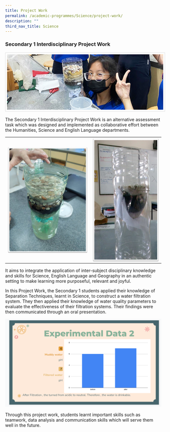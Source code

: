 ```yaml
---
title: Project Work
permalink: /academic-programmes/Science/project-work/
description: ""
third_nav_title: Science
---
```

### Secondary 1 Interdisciplinary Project Work

<img src="/images/Sec%201%20Science%20Project%20Work/IPW_main.jpg" style=" border:0.5px solid Gainsboro; padding: 5px;">


The Secondary 1 Interdisciplinary Project Work is an alternative assessment task which was designed and implemented as collaborative effort between the Humanities, Science and English Language departments.

<table>
  <tr>
    <td><img src="/images/Sec%201%20Science%20Project%20Work/IPW2.jpg" style="width:300px; Float: Left"></td>
    <td><img src="/images/Sec%201%20Science%20Project%20Work/IPW3.jpg" style="width:250px; height: 400px; Float: Left"></td>
  </tr>
</table>


It aims to integrate the application of inter-subject disciplinary knowledge and skills for Science, English Language and Geography in an authentic setting to make learning more purposeful, relevant and joyful.


In this Project Work, the Secondary 1 students applied their knowledge of Separation Techniques, learnt in Science, to construct a water filtration system. They then applied their knowledge of water quality parameters to evaluate the effectiveness of their filtration systems. Their findings were then communicated through an oral presentation.

![](/images/Sec%201%20Science%20Project%20Work/IPW4.png)

Through this project work, students learnt important skills such as teamwork, data analysis and communication skills which will serve them well in the future.